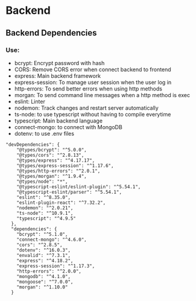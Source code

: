 # Backend
## Backend Dependencies

### Use:
- bcrypt: Encrypt password with hash
- CORS: Remove CORS error when connect backend to frontend
- express: Main backend framework
- express-session: To manage user session when the user log in
- http-errors: To send better errors when using http methods
- morgan: To send command line messages when a http method is exec
- eslint: Linter
- nodemon: Track changes and restart server automatically
- ts-node: to use typescript without having to compile everytime
- typescript: Main backend language
- connect-mongo: to connect with MongoDB
- dotenv: to use .env files

```
"devDependencies": {
    "@types/bcrypt": "^5.0.0",
    "@types/cors": "^2.8.13",
    "@types/express": "^4.17.17",
    "@types/express-session": "^1.17.6",
    "@types/http-errors": "^2.0.1",
    "@types/morgan": "^1.9.4",
    "@types/node": "*",
    "@typescript-eslint/eslint-plugin": "^5.54.1",
    "@typescript-eslint/parser": "^5.54.1",
    "eslint": "^8.35.0",
    "eslint-plugin-react": "^7.32.2",
    "nodemon": "^2.0.21",
    "ts-node": "^10.9.1",
    "typescript": "^4.9.5"
  },
  "dependencies": {
    "bcrypt": "^5.1.0",
    "connect-mongo": "^4.6.0",
    "cors": "^2.8.5",
    "dotenv": "^16.0.3",
    "envalid": "^7.3.1",
    "express": "^4.18.2",
    "express-session": "^1.17.3",
    "http-errors": "^2.0.0",
    "mongodb": "^4.1.0",
    "mongoose": "^7.0.0",
    "morgan": "^1.10.0"
  }
```
